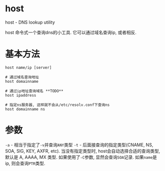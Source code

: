 # host #

host - DNS lookup utility

host 命令式一个查询dns的小工具. 它可以通过域名查询ip, 或者相反.


# 基本方法 #

	host name/ip [server]

	# 通过域名查询地址
	host domainname

	# 通过ip地址查询域名 **TODO**
	host ipaddress

	# 指定ns服务器, 这样就不会从/etc/resolv.conf下查询ns
	host domainname ns

# 参数 #

`-a` - 相当于指定了`-v`并查询`ANY`类型
`-t` - 后面接查询的指定类型(CNAME, NS, SOA, SIG, KEY, AXFR, etc). 当没有指定类型时, host会自动选择合适的查询类型, 默认是 A, AAAA, MX 类型. 如果使用了`-C`参数, 显然会查询`SOA`记录. 如果`name`是ip, 则会查询`PTR`类型.
